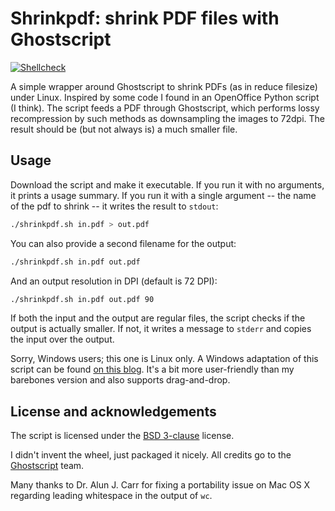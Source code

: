 # Shrinkpdf: shrink PDF files with Ghostscript

[![Shellcheck](https://github.com/aklomp/shrinkpdf/actions/workflows/shellcheck.yml/badge.svg)](https://github.com/aklomp/shrinkpdf/actions/workflows/shellcheck.yml)

A simple wrapper around Ghostscript to shrink PDFs (as in reduce filesize)
under Linux. Inspired by some code I found in an OpenOffice Python script (I
think). The script feeds a PDF through Ghostscript, which performs lossy
recompression by such methods as downsampling the images to 72dpi. The result
should be (but not always is) a much smaller file.

## Usage

Download the script and make it executable. If you run it with no arguments, it
prints a usage summary. If you run it with a single argument -- the name of the
pdf to shrink -- it writes the result to `stdout`:

```sh
./shrinkpdf.sh in.pdf > out.pdf
```

You can also provide a second filename for the output:

```sh
./shrinkpdf.sh in.pdf out.pdf
```

And an output resolution in DPI (default is 72 DPI):

```sh
./shrinkpdf.sh in.pdf out.pdf 90
```

If both the input and the output are regular files, the script checks if the
output is actually smaller. If not, it writes a message to `stderr` and copies
the input over the output.

Sorry, Windows users; this one is Linux only. A Windows adaptation of this
script can be found [on this blog](http://dcm684.us/wp/2013/10/pdf-shrink/).
It's a bit more user-friendly than my barebones version and also supports
drag-and-drop.

## License and acknowledgements

The script is licensed under the
[BSD 3-clause](http://opensource.org/licenses/BSD-3-Clause) license.

I didn't invent the wheel, just packaged it nicely. All credits go to the
[Ghostscript](http://www.ghostscript.com) team.

Many thanks to Dr. Alun J. Carr for fixing a portability issue on Mac OS X
regarding leading whitespace in the output of `wc`.
